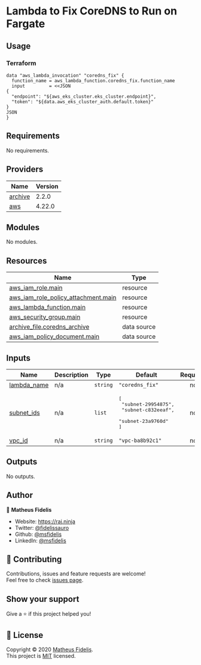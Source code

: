 <!-- BEGIN_TF_DOCS -->
# Lambda to Fix CoreDNS to Run on Fargate

## Usage 

### Terraform 

```hcl
data "aws_lambda_invocation" "coredns_fix" {
  function_name = aws_lambda_function.coredns_fix.function_name
  input         = <<JSON
{
  "endpoint": "${aws_eks_cluster.eks_cluster.endpoint}",
  "token": "${data.aws_eks_cluster_auth.default.token}"
}
JSON
}
```

## Requirements

No requirements.

## Providers

| Name | Version |
|------|---------|
| <a name="provider_archive"></a> [archive](#provider\_archive) | 2.2.0 |
| <a name="provider_aws"></a> [aws](#provider\_aws) | 4.22.0 |

## Modules

No modules.

## Resources

| Name | Type |
|------|------|
| [aws_iam_role.main](https://registry.terraform.io/providers/hashicorp/aws/latest/docs/resources/iam_role) | resource |
| [aws_iam_role_policy_attachment.main](https://registry.terraform.io/providers/hashicorp/aws/latest/docs/resources/iam_role_policy_attachment) | resource |
| [aws_lambda_function.main](https://registry.terraform.io/providers/hashicorp/aws/latest/docs/resources/lambda_function) | resource |
| [aws_security_group.main](https://registry.terraform.io/providers/hashicorp/aws/latest/docs/resources/security_group) | resource |
| [archive_file.coredns_archive](https://registry.terraform.io/providers/hashicorp/archive/latest/docs/data-sources/file) | data source |
| [aws_iam_policy_document.main](https://registry.terraform.io/providers/hashicorp/aws/latest/docs/data-sources/iam_policy_document) | data source |

## Inputs

| Name | Description | Type | Default | Required |
|------|-------------|------|---------|:--------:|
| <a name="input_lambda_name"></a> [lambda\_name](#input\_lambda\_name) | n/a | `string` | `"coredns_fix"` | no |
| <a name="input_subnet_ids"></a> [subnet\_ids](#input\_subnet\_ids) | n/a | `list` | <pre>[<br>  "subnet-29954875",<br>  "subnet-c832eeaf",<br>  "subnet-23a9760d"<br>]</pre> | no |
| <a name="input_vpc_id"></a> [vpc\_id](#input\_vpc\_id) | n/a | `string` | `"vpc-ba8b92c1"` | no |

## Outputs

No outputs.

## Author

👤 **Matheus Fidelis**

* Website: https://raj.ninja
* Twitter: [@fidelissauro](https://twitter.com/fidelissauro)
* Github: [@msfidelis](https://github.com/msfidelis)
* LinkedIn: [@msfidelis](https://linkedin.com/in/msfidelis)

## 🤝 Contributing

Contributions, issues and feature requests are welcome!<br />Feel free to check [issues page](/issues).

## Show your support

Give a ⭐️ if this project helped you!

## 📝 License

Copyright © 2020 [Matheus Fidelis](https://github.com/msfidelis).<br />
This project is [MIT](LICENSE) licensed.
<!-- END_TF_DOCS -->
